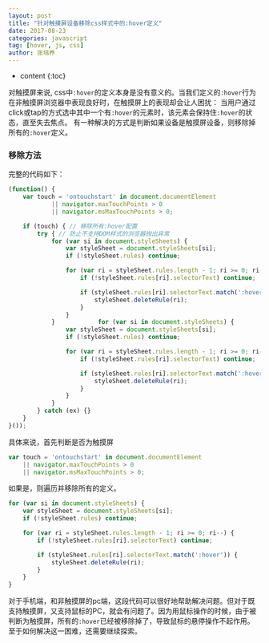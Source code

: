 ```yaml
---
layout: post
title: "针对触摸屏设备移除css样式中的:hover定义"
date: 2017-08-23
categories: javascript
tag: [hover, js, css]
author: 张培养
---
```

* content
{:toc}

对触摸屏来说, css中```:hover```的定义本身是没有意义的。当我们定义的```:hover```行为在非触摸屏浏览器中表现良好时，在触摸屏上的表现却会让人困扰：
当用户通过click或tap的方式选中其中一个有```:hover```的元素时，该元素会保持住```:hover```的状态，直至失去焦点。
有一种解决的方式是判断如果设备是触摸屏设备，则移除掉所有的```:hover```定义。


### 移除方法

完整的代码如下：
```js
(function() {
    var touch = 'ontouchstart' in document.documentElement
            || navigator.maxTouchPoints > 0
            || navigator.msMaxTouchPoints > 0;

    if (touch) { // 移除所有:hover配置
        try { // 防止不支持DOM样式的浏览器抛出异常
            for (var si in document.styleSheets) {
                var styleSheet = document.styleSheets[si];
                if (!styleSheet.rules) continue;

                for (var ri = styleSheet.rules.length - 1; ri >= 0; ri--) {
                    if (!styleSheet.rules[ri].selectorText) continue;

                    if (styleSheet.rules[ri].selectorText.match(':hover')) {
                        styleSheet.deleteRule(ri);
                    }
                }
            }            for (var si in document.styleSheets) {
                var styleSheet = document.styleSheets[si];
                if (!styleSheet.rules) continue;

                for (var ri = styleSheet.rules.length - 1; ri >= 0; ri--) {
                    if (!styleSheet.rules[ri].selectorText) continue;

                    if (styleSheet.rules[ri].selectorText.match(':hover')) {
                        styleSheet.deleteRule(ri);
                    }
                }
            }
        } catch (ex) {}
    }
}());
```
具体来说，首先判断是否为触摸屏
```js
var touch = 'ontouchstart' in document.documentElement
    || navigator.maxTouchPoints > 0
    || navigator.msMaxTouchPoints > 0;
```

如果是，则遍历并移除所有的定义。
```js
for (var si in document.styleSheets) {
    var styleSheet = document.styleSheets[si];
    if (!styleSheet.rules) continue;

    for (var ri = styleSheet.rules.length - 1; ri >= 0; ri--) {
        if (!styleSheet.rules[ri].selectorText) continue;

        if (styleSheet.rules[ri].selectorText.match(':hover')) {
            styleSheet.deleteRule(ri);
        }
    }
}
```
对于手机端，和非触摸屏的pc端，这段代码可以很好地帮助解决问题。但对于既支持触摸屏，又支持鼠标的PC，就会有问题了。因为用鼠标操作的时候，由于被判断为触摸屏，所有的```:hover```已经被移除掉了，导致鼠标的悬停操作不起作用。
至于如何解决这一困难，还需要继续探索。
